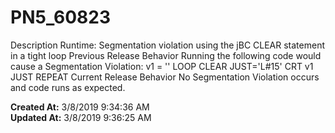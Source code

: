 # PN5_60823

Description Runtime: Segmentation violation using the jBC CLEAR statement in a tight loop Previous Release Behavior Running the following code would cause a Segmentation Violation: v1 = '' LOOP CLEAR JUST='L#15' CRT v1 JUST REPEAT Current Release Behavior No Segmentation Violation occurs and code runs as expected.   

**Created At:** 3/8/2019 9:34:36 AM  
**Updated At:** 3/8/2019 9:36:25 AM  

